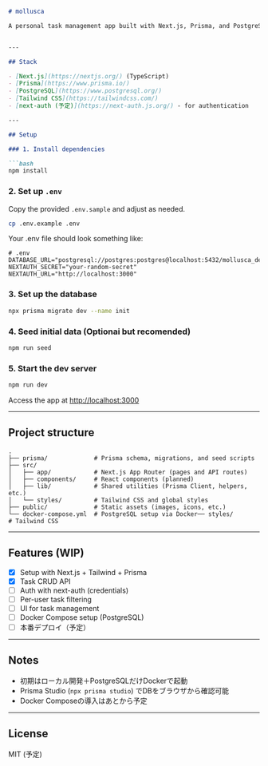 

```markdown
# mollusca

A personal task management app built with Next.js, Prisma, and PostgreSQL.


---

## Stack

- [Next.js](https://nextjs.org/) (TypeScript)
- [Prisma](https://www.prisma.io/)
- [PostgreSQL](https://www.postgresql.org/)
- [Tailwind CSS](https://tailwindcss.com/)
- [next-auth (予定)](https://next-auth.js.org/) - for authentication

---

## Setup

### 1. Install dependencies

```bash
npm install
```

### 2. Set up `.env`

Copy the provided `.env.sample` and adjust as needed.
```bash
cp .env.example .env
```
Your .env file should look something like:
```dotenv
# .env
DATABASE_URL="postgresql://postgres:postgres@localhost:5432/mollusca_dev"
NEXTAUTH_SECRET="your-random-secret"
NEXTAUTH_URL="http://localhost:3000"
```

### 3. Set up the database

```bash
npx prisma migrate dev --name init
```

### 4. Seed initial data (Optionai but recomended)

```bash
npm run seed
```

### 5. Start the dev server

```bash
npm run dev
```
Access the app at [http://localhost:3000](http://localhost:3000)

---

##  Project structure

```text
.
├── prisma/             # Prisma schema, migrations, and seed scripts
├── src/
│   ├── app/            # Next.js App Router (pages and API routes)
│   ├── components/     # React components (planned)
│   ├── lib/            # Shared utilities (Prisma Client, helpers, etc.)
│   └── styles/         # Tailwind CSS and global styles
├── public/             # Static assets (images, icons, etc.)
└── docker-compose.yml  # PostgreSQL setup via Docker── styles/             # Tailwind CSS
```

---

## Features (WIP)

- [x] Setup with Next.js + Tailwind + Prisma
- [x] Task CRUD API
- [ ] Auth with next-auth (credentials)
- [ ] Per-user task filtering
- [ ] UI for task management
- [ ] Docker Compose setup (PostgreSQL)
- [ ] 本番デプロイ（予定）

---

## Notes

- 初期はローカル開発＋PostgreSQLだけDockerで起動
- Prisma Studio (`npx prisma studio`) でDBをブラウザから確認可能
- Docker Composeの導入はあとから予定

---

## License

MIT (予定)

